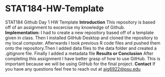 # STAT184-HW-Template
 STAT184 Github Day 1 HW Template
 ****Introduction****
This repository is based off of an assignment to excercise my knowledge of Github. 
  ****Implementation:****
  I had to create a new repository based off of a template given in class. Then I installed GitHub Desktop and cloned the repository to my local computer. Afterwards I took previous R code files and pushed them onto the repository.Then I added data files to the data folder and created a .gitignore file. Finally I added a metadata file
 ****Results or Conclusion****
 After completing this assignment I have better grasp of how to use GitHub. This is important because we will be using GitHub for the final project.
  ****Contact**** 
  If you have any questions feel free to reach out at ajg6922@psu.edu
